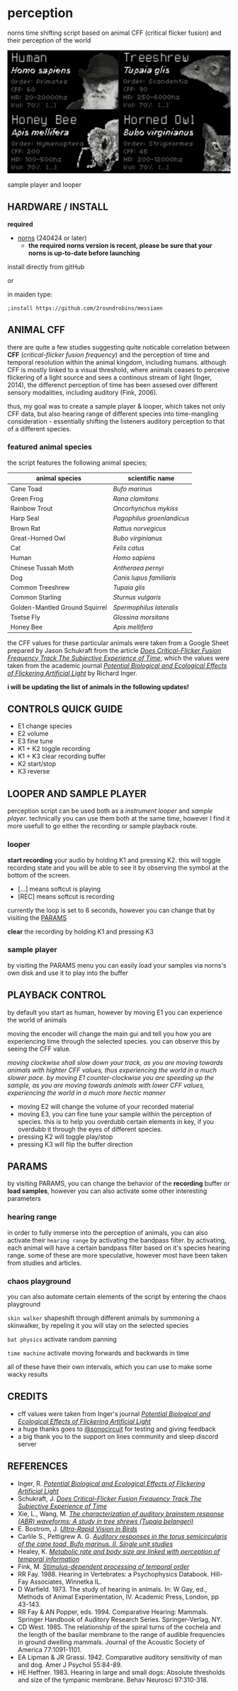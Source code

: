 # perception
 norns time shifting script based on animal CFF (critical flicker fusion) and their perception of the world

 ![main_gui](/assets/gui.png)


sample player and looper


## HARDWARE / INSTALL

**required**

- [norns](https://github.com/p3r7/awesome-monome-norns) (240424 or later)
  - **the required norns version is recent, please be sure that your norns is up-to-date before launching**

install directly from gitHub

or

in maiden type:

```
;install https://github.com/2roundrobins/messiaen
```
## ANIMAL CFF
there are quite a few studies suggesting quite noticable correlation between **CFF** (_critical-flicker fusion frequency_) and the perception of time and temporal resolution  within the animal kingdom, including humans. although CFF is mostly linked to a visual threshold, where animals ceases to perceive flickering of a light source and sees a continous stream of light (Inger, 2014), the differenct perception of time has been assesed over different sensory modalities, including auditory (Fink, 2006).

thus, my goal was to create a sample player & looper, which takes not only CFF data, but also hearing range of different species into time-mangling consideration - essentially shifting the listeners auditory perception to that of a different species.

### featured animal species
the script features the following animal species;

| animal species | scientific name  
| ------------ | ---------------- 
| Cane Toad | _Bufo marinus_ 
| Green Frog | _Rana clamitans_ 
| Rainbow Trout | _Oncorhynchus mykiss_
| Harp Seal | _Pagophilus groenlandicus_
|Brown Rat| _Rattus norvegicus_ 
| Great-Horned Owl| _Bubo virginianus_
|Cat |  _Felis catus_
| Human | _Homo sapiens_ 
| Chinese Tussah Moth | _Antheraea pernyi_ 
| Dog | _Canis lupus familiaris_
| Common Treeshrew | _Tupaia glis_
|Common Starling| _Sturnus vulgaris_ 
| Golden-Mantled Ground Squirrel| _Spermophilus lateralis_
| Tsetse Fly | _Glossina morsitans_
| Honey Bee | _Apis mellifera_

the CFF values for these particular animals were taken from a Google Sheet prepared by Jason Schukraft from the article [_Does Critical-Flicker Fusion Frequency Track The Subjective Experience of Time_](https://static1.squarespace.com/static/6035868111c9bd46c176042b/t/60c377be55c0e507bec8934b/1623422910703/Critical%2BFlicker-Fusion%2BReport%2B__%2BRethink%2BPriorities.pdf), which the values were taken from the academic journal [_Potential Biological and Ecological Effects of Flickering Artificial Light_](https://journals.plos.org/plosone/article?id=10.1371/journal.pone.0098631) by Richard Inger.

**i will be updating the list of animals in the following updates!**

## CONTROLS QUICK GUIDE
* E1 change species 
* E2 volume
* E3 fine tune
* K1 + K2 toggle recording
* K1 + K3 clear recording buffer
* K2 start/stop
* K3 reverse

## LOOPER AND SAMPLE PLAYER
perception script can be used both as a _instrument looper_ and _sample player_. technically you can use them both at the same time, however I find it more usefull to go either the recording or sample playback route. 

### looper
**start recording** your audio by holding K1 and pressing K2. this will toggle recording state and you will be able to see it by observing the symbol at the bottom of the screen.

* [...] means softcut is playing
* [REC] means softcut is recording

currently the loop is set to 6 seconds, however you can change that by visiting the [PARAMS](#perception-params)

**clear** the recording by holding K1 and pressing K3

### sample player
by visiting the PARAMS menu you can easily load your samples via norns's own disk and use it to play into the buffer

## PLAYBACK CONTROL
by default you start as human, however by moving E1 you can experience the world of animals

moving the encoder will change the main gui and tell you how you are experiencing time through the selected species. you can observe this by seeing the CFF value.

_moving clockwise shall slow down your track, as you are moving towards animals with highter CFF values, thus experiencing the world in a much slower pace. by moving E1 counter-clockwise you are speeding up the sample, as you are moving towards animals with lower CFF values, experiencing the world in a much more hectic manner_

* moving E2 will change the volume of your recorded material
* moving E3, you can fine tune your sample within the perception of species. this is to help you overdubb certain elements in key, if you overdubb it through the eyes of different species.
* pressing K2 will toggle play/stop
* pressing K3 will flip the buffer direction

## PARAMS
by visiting PARAMS, you can change the behavior of the **recording** buffer or **load samples**, however you can also activate some other interesting parameters

### hearing range
in order to fully immerse into the perception of animals, you can also activate their `hearing range` by activating the bandpass filter. by activating, each animal will have a certain bandpass filter based on it's species hearing range. some of these are more speculative, however most have been taken from studies and articles. 

### chaos playground
you can also automate certain elements of the script by entering the chaos playground

`skin walker` shapeshift through different animals by summoning a skinwalker, by repeling it you will stay on the selected species

`bat physics` activate random panning

`time machine` activate moving forwards and backwards in time

all of these have their own intervals, which you can use to make some wacky results

## CREDITS
* cff values were taken from Inger's journal [_Potential Biological and Ecological Effects of Flickering Artificial Light_](https://journals.plos.org/plosone/article?id=10.1371/journal.pone.0098631)
* a huge thanks goes to [@sonocircuit](https://github.com/sonocircuit) for testing and giving feedback
* a big thank you to the support on lines community and sleep discord server

## REFERENCES
* Inger, R. [_Potential Biological and Ecological Effects of Flickering Artificial Light_](https://journals.plos.org/plosone/article?id=10.1371/journal.pone.0098631)
* Schukraft, J. [_Does Critical-Flicker Fusion Frequency Track The Subjective Experience of Time_](https://static1.squarespace.com/static/6035868111c9bd46c176042b/t/60c377be55c0e507bec8934b/1623422910703/Critical%2BFlicker-Fusion%2BReport%2B__%2BRethink%2BPriorities.pdf)
* Xie, L., Wang, M. [_The characterization of auditory brainstem response (ABR) waveforms: A study in tree shrews (Tupaia belangeri)_](https://www.sciencedirect.com/science/article/pii/S1672293018300096)
* E. Bostrom, J. [_Ultra-Rapid Vision in Birds_](https://journals.plos.org/plosone/article?id=10.1371/journal.pone.0151099)
* Carlile S., Pettigrew A. G. [_Auditory responses in the torus semicircularis of the cane toad, Bufo marinus. II. Single unit studies_](https://pubmed.ncbi.nlm.nih.gov/6148757/)
* Healey, K. [_Metabolic rate and body size are linked with perception of temporal information_](https://www.sciencedirect.com/science/article/pii/S0003347213003060?via%3Dihub)
* Fink, M. [_Stimulus-dependent processing of temporal order_](https://www.sciencedirect.com/science/article/abs/pii/S0376635705002627?via%3Dihub)
* RR Fay. 1988. Hearing in Vertebrates: a Psychophysics Databook. Hill-Fay Associates, Winnetka IL.
* D Warfield. 1973. The study of hearing in animals. In: W Gay, ed., Methods of Animal Experimentation, IV. Academic Press, London, pp 43-143.
* RR Fay & AN Popper, eds. 1994. Comparative Hearing: Mammals. Springer Handbook of Auditory Research Series. Springer-Verlag, NY.
* CD West. 1985. The relationship of the spiral turns of the cochela and the length of the basilar membrane to the range of audible frequencies in ground dwelling mammals. Journal of the Acoustic Society of America 77:1091-1101.
* EA Lipman & JR Grassi. 1942. Comparative auditory sensitivity of man and dog. Amer J Psychol 55:84-89.
* HE Heffner. 1983. Hearing in large and small dogs: Absolute thresholds and size of the tympanic membrane. Behav Neurosci 97:310-318.
